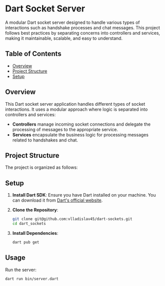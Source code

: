 # Dart Socket Server

A modular Dart socket server designed to handle various types of interactions such as handshake processes and chat messages. This project follows best practices by separating concerns into controllers and services, making it maintainable, scalable, and easy to understand.

## Table of Contents

- [Overview](#overview)
- [Project Structure](#project-structure)
- [Setup](#setup)

## Overview

This Dart socket server application handles different types of socket interactions. It uses a modular approach where logic is separated into controllers and services:

- **Controllers** manage incoming socket connections and delegate the processing of messages to the appropriate service.
- **Services** encapsulate the business logic for processing messages related to handshakes and chat.

## Project Structure

The project is organized as follows:


## Setup

1. **Install Dart SDK**: Ensure you have Dart installed on your machine. You can download it from [Dart's official website](https://dart.dev/get-dart).

2. **Clone the Repository**:
    ```bash
    git clone git@github.com:vlladislav45/dart-sockets.git
    cd dart_sockets
    ```

3. **Install Dependencies**:
    ```bash
    dart pub get
    ```

## Usage

Run the server:

```bash
dart run bin/server.dart
